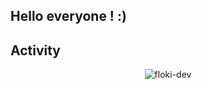 <h2> Hello everyone ! :) </h2>

<h2>Activity</h2>

<p align="center">
  <img src="http://github-readme-streak-stats.herokuapp.com?user=floki-dev&theme=dark" alt="floki-dev" />
</p>
